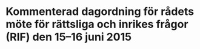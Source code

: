# Kommenterad dagordning för rådets möte för rättsliga och inrikes frågor (RIF) den 15–16 juni 2015


